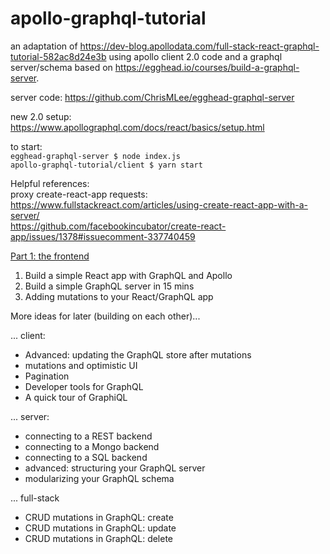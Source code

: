 # apollo-graphql-tutorial

an adaptation of https://dev-blog.apollodata.com/full-stack-react-graphql-tutorial-582ac8d24e3b using apollo client 2.0 code and a graphql server/schema based on https://egghead.io/courses/build-a-graphql-server.

server code: https://github.com/ChrisMLee/egghead-graphql-server

new 2.0 setup: https://www.apollographql.com/docs/react/basics/setup.html  

to start:  
`egghead-graphql-server $ node index.js`  
`apollo-graphql-tutorial/client $ yarn start`  

Helpful references:  
proxy create-react-app requests: https://www.fullstackreact.com/articles/using-create-react-app-with-a-server/  
https://github.com/facebookincubator/create-react-app/issues/1378#issuecomment-337740459

[Part 1: the frontend](https://dev-blog.apollodata.com/full-stack-react-graphql-tutorial-582ac8d24e3b)

1. Build a simple React app with GraphQL and Apollo
2. Build a simple GraphQL server in 15 mins
3. Adding mutations to your React/GraphQL app

More ideas for later (building on each other)...

... client:
- Advanced: updating the GraphQL store after mutations
- mutations and optimistic UI
- Pagination
- Developer tools for GraphQL
- A quick tour of GraphiQL


... server:
- connecting to a REST backend
- connecting to a Mongo backend
- connecting to a SQL backend
- advanced: structuring your GraphQL server
- modularizing your GraphQL schema

... full-stack
- CRUD mutations in GraphQL: create
- CRUD mutations in GraphQL: update
- CRUD mutations in GraphQL: delete


